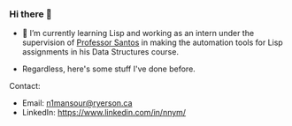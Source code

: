 ### Hi there 👋

- 🔭 I’m currently learning Lisp and working as an intern under the supervision of [Professor Santos](https://github.com/marcus3santos) in making the automation tools for Lisp assignments in his Data Structures course.

- Regardless, here's some stuff I've done before.

Contact:
- Email:
n1mansour@ryerson.ca
- LinkedIn:
https://www.linkedin.com/in/nnym/
<!--
**NabilNYMansour/NabilNYMansour** is a ✨ _special_ ✨ repository because its `README.md` (this file) appears on your GitHub profile.

Here are some ideas to get you started:

- 🔭 I’m currently working on ...
- 🌱 I’m currently learning ...
- 👯 I’m looking to collaborate on ...
- 🤔 I’m looking for help with ...
- 💬 Ask me about ...
- 📫 How to reach me: ...
- 😄 Pronouns: ...
- ⚡ Fun fact: ...
-->
